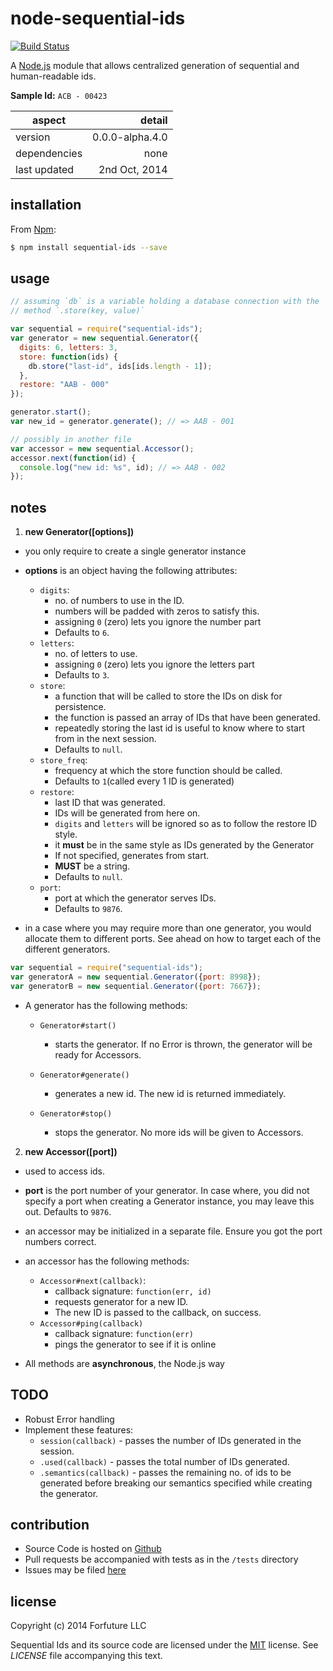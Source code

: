 
# node-sequential-ids

[![Build Status](https://travis-ci.org/forfuture-dev/node-sequential-ids.svg?branch=master)](https://travis-ci.org/forfuture-dev/node-sequential-ids)

A [Node.js][nodejs] module that allows centralized generation of
sequential and human-readable ids.

**Sample Id:** `ACB - 00423`

|aspect|detail|
|-------|-----:|
|version|0.0.0-alpha.4.0|
|dependencies|none|
|last updated|2nd Oct, 2014|

## installation

From [Npm][npmjs]:

```bash
$ npm install sequential-ids --save
```

## usage

```js
// assuming `db` is a variable holding a database connection with the
// method `.store(key, value)`

var sequential = require("sequential-ids");
var generator = new sequential.Generator({
  digits: 6, letters: 3,
  store: function(ids) {
    db.store("last-id", ids[ids.length - 1]);
  },
  restore: "AAB - 000"
});

generator.start();
var new_id = generator.generate(); // => AAB - 001

// possibly in another file
var accessor = new sequential.Accessor();
accessor.next(function(id) {
  console.log("new id: %s", id); // => AAB - 002
});
```

## notes

1. **new Generator([options])**

  * you only require to create a single generator instance
  * **options** is an object having the following attributes:

      * `digits`:
          * no. of numbers to use in the ID.
          * numbers will be padded with zeros to satisfy this.
          * assigning `0` (zero) lets you ignore the number part
          * Defaults to `6`.
      * `letters`:
          * no. of letters to use.
          * assigning `0` (zero) lets you ignore the letters part
          * Defaults to `3`.
      * `store`:
          * a function that will be called to store the IDs on disk for persistence.
          * the function is passed an array of IDs that have been generated.
          * repeatedly storing the last id is useful to know where to start from in the next session.
          * Defaults to `null`.
      * `store_freq`:
          * frequency at which the store function should be called.
          * Defaults to `1`(called every 1 ID is generated)
      * `restore`:
          * last ID that was generated.
          * IDs will be generated from here on.
          * `digits` and `letters` will be ignored so as to follow the restore ID style.
          * it **must** be in the same style as IDs generated by the Generator
          * If not specified, generates from start.
          * **MUST** be a string.
          * Defaults to `null`.
      * `port`:
          * port at which the generator serves IDs.
          * Defaults to `9876`.

  * in a case where you may require more than one generator, you would allocate them to different ports. See ahead on how to target each of the different generators.

  ```js
  var sequential = require("sequential-ids");
  var generatorA = new sequential.Generator({port: 8998});
  var generatorB = new sequential.Generator({port: 7667});
  ```

  * A generator has the following methods:

    * `Generator#start()`

      * starts the generator. If no Error is thrown, the generator will be ready for Accessors.

    * `Generator#generate()`

      * generates a new id. The new id is returned immediately.

    * `Generator#stop()`

      * stops the generator. No more ids will be given to Accessors.


2. **new Accessor([port])**

  * used to access ids.
  * **port** is the port number of your generator. In case where, you did not specify a port when creating a Generator instance, you may leave this out. Defaults to `9876`.
  * an accessor may be initialized in a separate file. Ensure you got the port numbers correct.
  * an accessor has the following methods:

    * `Accessor#next(callback)`:
      * callback signature: `function(err, id)`
      * requests generator for a new ID.
      * The new ID is passed to the callback, on success.
    * `Accessor#ping(callback)`
      * callback signature: `function(err)`
      * pings the generator to see if it is online

  * All methods are **asynchronous**, the Node.js way


## TODO

* Robust Error handling
* Implement these features:
    * `session(callback)` - passes the number of IDs generated in the session.
    * `.used(callback)` - passes the total number of IDs generated.
    * `.semantics(callback)` - passes the remaining no. of ids to be generated before breaking our semantics specified while creating the generator.


## contribution

* Source Code is hosted on [Github][repo]
* Pull requests be accompanied with tests as in the `/tests` directory
* Issues may be filed [here][issues]

## license

Copyright (c) 2014 Forfuture LLC

Sequential Ids and its source code are licensed under the [MIT][mit] license. See *LICENSE* file accompanying this text.


[issues]:https://github.com/forfuture-dev/node-sequential-ids/issues
[mit]:https://opensource.org/licenses/MIT
[nodejs]:https://nodejs.org
[npmjs]:https://npmjs.org/sequential-ids
[repo]:https://github.com/forfuture-dev/node-sequential-ids
